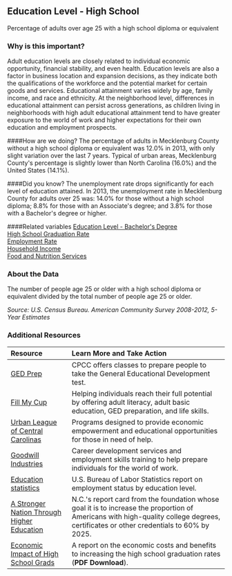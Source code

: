 ## Education Level - High School
Percentage of adults over age 25 with a high school diploma or equivalent

### Why is this important?
Adult education levels are closely related to individual economic opportunity, financial stability, and even health. Education levels are also a factor in business location and expansion decisions, as they indicate both the qualifications of the workforce and the potential market for certain goods and services. Educational attainment varies widely by age, family income, and race and ethnicity. At the neighborhood level, differences in educational attainment can persist across generations, as children living in neighborhoods with high adult educational attainment tend to have greater exposure to the world of work and higher expectations for their own education and employment prospects.

####How are we doing?
The percentage of adults in Mecklenburg County without a high school diploma or equivalent was 12.0% in 2013, with only slight variation over the last 7 years. Typical of urban areas, Mecklenburg County's percentage is slightly lower than North Carolina (16.0%) and the United States (14.1%). 

####Did you know?
The unemployment rate drops significantly for each level of education attained. In 2013, the unemployment rate in Mecklenburg County for adults over 25 was: 14.0% for those without a high school diploma; 8.8% for those with an Associate's degree; and 3.8% for those with a Bachelor's degree or higher.

####Related variables
<a href="javascript:void(0)" onclick="model.metricId = 'm20'">Education Level - Bachelor's Degree</a>  
<a href="javascript:void(0)" onclick="model.metricId = 'm65'">High School Graduation Rate</a>  
<a href="javascript:void(0)" onclick="model.metricId = 'm38'">Employment Rate</a>  
<a href="javascript:void(0)" onclick="model.metricId = 'm37'">Household Income</a>  
<a href="javascript:void(0)" onclick="model.metricId = 'm80'">Food and Nutrition Services</a>  

### About the Data
The number of people age 25 or older with a high school diploma or equivalent divided by the total number of people age 25 or older. 

_Source: U.S. Census Bureau. American Community Survey <span tabindex="1000" class="meta-definition" data-toggle="popover" data-title="Why 2008-2012 not 2012?" data-content="Data labeled 2008-2012 describe average conditions reported through the American Community Survey (ACS) during the period of January 2008 through December 2012. The Census collects ACS data from only a small sample of households every month. For reliable small-area estimates, the Census compiles five years of ACS data, which are used in the Quality of Life Explorer.">2008-2012</span>, 5-Year Estimates_

### Additional Resources
|Resource | Learn More and Take Action | 
|:--- | :--- |
|[GED Prep](http://www.cpcc.edu/ccr/ged) |CPCC offers classes to prepare people to take the General Educational Development test.
|[Fill My Cup](http://fillmycupliteracy.org/)| Helping individuals reach their full potential by offering adult literacy, adult basic education, GED preparation, and life skills.
|[Urban League of Central Carolinas](http://www.urbanleaguecc.org/)|Programs designed to provide economic empowerment and educational opportunities for those in need of help.
|[Goodwill Industries](http://www.goodwillsp.org/)| Career development services and employment skills training to help prepare individuals for the world of work.
|[Education statistics](http://www.bls.gov/news.release/empsit.t04.htm/)| U.S. Bureau of Labor Statistics report on employment status by education level.
|[A Stronger Nation Through Higher Education](http://strongernation.luminafoundation.org/report/#north-carolina)| N.C.'s report card from the foundation whose goal it is to increase the proportion of Americans with high-quality college degrees, certificates or other credentials to 60% by 2025.
|[Economic Impact of High School Grads](http://www.nd.edu/~jwarlick/documents/Levin_Belfield_Muennig_Rouse.pdf)| A report on the economic costs and benefits to increasing the high school graduation rates (**PDF Download**).

